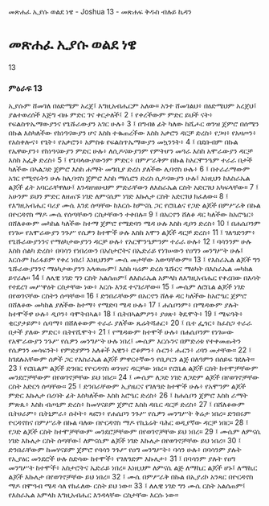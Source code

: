 ﻿
 መጽሐፈ ኢያሱ ወልደ ነዌ - Joshua 13 - መጽሐፍ ቅዱስ ብሉይ ኪዳን
# መጽሐፈ ኢያሱ ወልደ ነዌ
13
### ምዕራፍ 13
ኢያሱም ሸመገለ በዕድሜም አረጀ፤ እግዚአብሔርም አለው። አንተ ሸመገልህ፥ በዕድሜህም አረጀህ፤ ያልተወረሰች እጅግ ብዙ ምድር ገና ቀርታለች፤
2 ፤ የቀረችውም ምድር ይህች ናት፥ የፍልስጥኤማውያንና የጌሹራውያን አገር ሁሉ፥
3 ፤ በግብፅ ፊት ካለው ከሺሖር ወንዝ ጀምሮ በሰሜን በኩል እስካለችው የከነዓናውያን ሆና እስከ ተቈጠረችው እስከ አቃሮን ዳርቻ ድረስ፥ የጋዛ፥ የአዛጦን፥ የአስቀሎና፥ የጌት፥ የአቃሮን፥ አምስቱ የፍልስጥኤማውያን መኳንንት፥
4 ፤ በደቡብም በኩል የኤዋውያን፥ የከነዓናውያን ምድር ሁሉ፥ ለሲዶናውያንም የምትሆን መዓራ እስከ አሞራውያን ዳርቻ እስከ አፌቅ ድረስ፥
5 ፤ የጌባላውያውንም ምድር፥ በምሥራቅም በኩል ከአርሞንዔም ተራራ በታች ካለችው በኣልጋድ ጀምሮ እስከ ሐማት መግቢያ ድረስ ያለችው ሊባኖስ ሁሉ፥
6 ፤ በተራራማውም አገር የሚኖሩትን ሁሉ ከሊባኖስ ጀምሮ እስከ ማሴሮን ድረስ ሲዶናውያን ሁሉ፤ እነዚህን ከእስራኤል ልጆች ፊት አባርራቸዋለሁ፤ እንዳዘዝሁህም ምድራቸውን ለእስራኤል ርስት አድርገህ አካፍላቸው።
7 ፤ አሁንም ይህን ምድር ለዘጠኙ ነገድ ለምናሴም ነገድ እኩሌታ ርስት አድርገህ ክፈለው።
8 ፤ የእግዚአብሔር ባሪያ ሙሴ እንደ ሰጣቸው ከእርሱ ከምናሴ ጋር የሮቤልና የጋድ ልጆች በምሥራቅ በኩል በዮርዳኖስ ማዶ ሙሴ የሰጣቸውን ርስታቸውን ተቀበሉ።
9 ፤ በአርኖን ሸለቆ ዳር ካለችው ከአሮዔር፥ በሸለቆውም መካከል ካለችው ከተማ ጀምሮ የሜድባን ሜዳ ሁሉ እስከ ዲቦን ድረስ፥
10 ፤ በሐሴቦንም የነገሠ የአሞራውያን ንጉሥ የሴዎን ከተሞች ሁሉ እስከ አሞን ልጆች ዳርቻ ድረስ፥
11 ፤ ገለዓድንም፥ የጌሹራውያንንና የማዕካታውያንን ዳርቻ ሁሉ፥ የአርሞንዔምንም ተራራ ሁሉ፥
12 ፤ ባሳንንም ሁሉ እስከ ሰልካ ድረስ፥ በባሳን የነበረውን በአስታሮትና በኤድራይ የነገሠውን የዐግን መንግሥት ሁሉ፤ እርሱም ከራፋይም የቀረ ነበረ፤ እነዚህንም ሙሴ መታቸው አወጣቸውም።
13 ፤ የእስራኤል ልጆች ግን ጌሹራውያንንና ማዕካታውያንን አላወጡም፤ እስከ ዛሬም ድረስ ጌሹርና ማዕካት በእስራኤል መካከል ይኖራሉ።
14 ፤ ለሌዊ ነገድ ግን ርስት አልሰጠም፤ ለእስራኤል አምላክ ለእግዚአብሔር የቀረበው በእሳት የተደረገ መሥዋዕት ርስታቸው ነው፥ እርሱ እንደ ተናገራቸው።
15 ፤ ሙሴም ለሮቤል ልጆች ነገድ በየወገናቸው ርስትን ሰጣቸው።
16 ፤ ድንበራቸውም በአርኖን ሸለቆ ዳር ካለችው ከአሮዔር ጀምሮ በሸለቆው መካከል ያለችው ከተማ፥ የሜድባ ሜዳ ሁሉ፥
17 ፤ ሐሴቦንም፥ በሜዳውም ያሉት ከተሞችዋ ሁሉ፥ ዲቦን፥ ባሞትበኣል፥
18 ፤ ቤትበኣልምዖን፥ ያሀጽ፥ ቅዴሞት፥
19 ፤ ሜፍዓት፥ ቂርያታይም፥ ሴባማ፥ በሸለቆውም ተራራ ያለችው ጼሬትሻሐር፥
20 ፤ ቤተ ፌጎር፥ ከፈስጋ ተራራ በታች ያለው ምድር፥ ቤትየሺሞት፥
21 ፤ የሜዳውም ከተሞች ሁሉ፥ በሐሴቦንም የነገሠው የአሞራውያን ንጉሥ የሴዎን መንግሥት ሁሉ ነበረ፤ ሙሴም እርሱንና በምድሪቱ የተቀመጡትን የሴዎንን መሳፍንት፥ የምድያምን አለቆች ኤዊን፥ ሮቆምን፥ ሱርን፥ ሑርን፥ ሪባን መታቸው።
22 ፤ ከገደሉአቸውም ሰዎች ጋር የእስራኤል ልጆች ምዋርተኛውን የቢዖርን ልጅ በለዓምን በሰይፍ ገደሉት።
23 ፤ የሮቤልም ልጆች ድንበር የዮርዳኖስ ወንዝና ዳርቻው ነበረ። የሮቤል ልጆች ርስት ከተሞቻቸውም መንደሮቻቸውም በየወገኖቻቸው ይህ ነበረ።
24 ፤ ሙሴም ለጋድ ነገድ ለጋድም ልጆች በየወገኖቻቸው ርስት አድርጎ ሰጣቸው።
25 ፤ ድንበራቸውም ኢያዜርና የገለዓድ ከተሞች ሁሉ፥ የአሞንም ልጆች ምድር እኩሌታ በረባት ፊት እስካለችው እስከ አሮዔር ድረስ፥
26 ፤ ከሐሴቦን ጀምሮ እስከ ራማት ምጽጴ፥ እስከ ብጦኒም ድረስ፥ ከመሃናይም ጀምሮ እስከ ዳቤር ዳርቻ ድረስ፥
27 ፤ በሸለቆውም ቤትሀራም፥ ቤትኒምራ፥ ሱኮት፥ ጻፎን፥ የሐሴቦን ንጉሥ የሴዎን መንግሥት ቅሬታ ነበረ። ድንበሩም ዮርዳኖስና በምሥራቅ በኩል ባለው በዮርዳኖስ ማዶ የኪኔሬት ባሕር ወዲያኛው ዳርቻ ነበር።
28 ፤ የጋድ ልጆች ርስት ከተሞቻቸውም መንደሮቻቸውም በየወገኖቻቸው ይህ ነበረ።
29 ፤ ሙሴም ለምናሴ ነገድ እኩሌታ ርስት ሰጣቸው፤ ለምናሴም ልጆች ነገድ እኩሌታ በየወገኖቻቸው ይህ ነበረ።
30 ፤ ድንበራቸውም ከመሃናይም ጀምሮ የባሳን ንጉሥ የዐግ መንግሥት፥ ባሳን ሁሉ፥ በባሳንም ያሉት የኢያዕር መንደሮች ሁሉ ስድሳው ከተሞች፥ የገለዓድም እኩሌታ፥
31 ፤ በባሳንም ያሉት የዐግ መንግሥት ከተሞች፥ አስታሮትና ኤድራይ ነበረ። እነዚህም ለምናሴ ልጅ ለማኪር ልጆች ሆኑ፤ ለማኪር ልጆች እኩሌታ በየወገኖቻቸው ይህ ነበረ።
32 ፤ ሙሴ በምሥራቅ በኩል በኢያሪኮ አንጻር በዮርዳኖስ ማዶ በሞዓብ ሜዳ ሳለ የከፈለው ርስት ይህ ነው።
33 ፤ ለሌዊ ነገድ ግን ሙሴ ርስት አልሰጠም፤ የእስራኤል አምላክ እግዚአብሔር እንዳላቸው ርስታቸው እርሱ ነው። 
